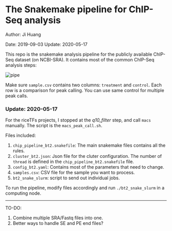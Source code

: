 # The Snakemake pipeline for ChIP-Seq analysis

Author: Ji Huang

Date: 2019-09-03
Update: 2020-05-17

This repo is the snakemake analysis pipeline for the publicly available ChIP-Seq dataset (on NCBI-SRA). It contains most of the common ChIP-Seq analysis steps: 

![pipe](https://i.imgur.com/i8An0Rm.png)

Make sure `sample.csv` contains two columns: `treatment` and `control`. Each row is a comparison for peak calling. You can use same control for multiple peak calls. 

### Update: 2020-05-17
For the riceTFs projects, I stopped at the *q10_filter* step, and call `macs` manually. The script is the `macs_peak_call.sh`.


Files included:

1. `chip_pipeline_bt2.snakefile`: The main snakemake files contains all the rules.
2. `cluster_bt2.json`: Json file for the cluter configuration. The number of `thread` is defined in the `chip_pipeline_bt2.snakefile` file.
3. `config_bt2.yaml`: Contains most of the parameters that need to change.
4. `samples.csv`: CSV file for the sample you want to process.
5. `bt2_snake_slurm`: script to send out individual jobs.

To run the pipeline, modify files accordingly and run `./bt2_snake_slurm` in a computing node.

---
TO-DO:

1. Combine multiple SRA/Fastq files into one.
2. Better ways to handle SE and PE end files?


